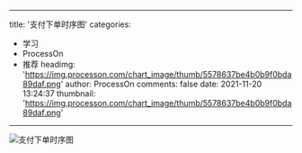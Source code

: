 
---
title: '支付下单时序图'
categories: 
 - 学习
 - ProcessOn
 - 推荐
headimg: 'https://img.processon.com/chart_image/thumb/5578637be4b0b9f0bda89daf.png'
author: ProcessOn
comments: false
date: 2021-11-20 13:24:37
thumbnail: 'https://img.processon.com/chart_image/thumb/5578637be4b0b9f0bda89daf.png'
---

<div>   
<img class="thumb" alt="支付下单时序图" src="https://img.processon.com/chart_image/thumb/5578637be4b0b9f0bda89daf.png" referrerpolicy="no-referrer">
<p></p>  
</div>
            